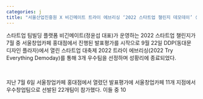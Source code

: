 ```yaml
---
categories: j
title: "서울산업진흥원 X 비긴메이트 트라이 에브리싱 ‘2022 스타트업 챌린지 데모데이’ 성료"
---
```







스타트업 팀빌딩 플랫폼 비긴메이트(정윤섭 대표)가 운영하는 2022&nbsp;스타트업 챌린지가 7월 중 서울창업카페 홍대점에서 진행된 발표평가를 시작으로 9월 22일 DDP(동대문 디자인 플라자)에서 열린 스타트업 대축제 2022&nbsp;트라이 에브리싱(2022 Try Everything Demoday)를 통해 3개 우수팀을 선정하며 성황리에 종료되었다.

&nbsp;

지난 7월 6일 서울창업카페 홍대점에서 열렸던 발표평가에 서울창업카페 11개 지점에서 우수창업팀으로 선발된 22개팀이 참가했다.&nbsp;이들 중 10